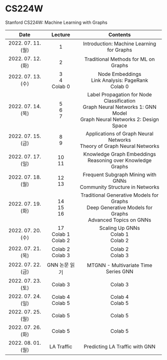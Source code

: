 # CS224W
Stanford CS224W: Machine Learning with Graphs

|Date|Lecture|Contents|
|:------:|:-----:|:-----:|
|2022. 07. 11. (월)|1|Introduction: Machine Learning for Graphs|
|2022. 07. 12. (화)|2|Traditional Methods for ML on Graphs|
|2022. 07. 13. (수)|3</br>4</br>Colab 0|Node Embeddings</br>Link Analysis: PageRank</br>Colab 0|
|2022. 07. 14. (목)|5</br>6</br>7|Label Propagation for Node Classification</br>Graph Neural Networks 1: GNN Model</br>Graph Neural Networks 2: Design Space|
|2022. 07. 15. (금)|8</br>9|Applications of Graph Neural Networks</br>Theory of Graph Neural Networks|
|2022. 07. 17. (일)|10</br>11|Knowledge Graph Embeddings</br>Reasoning over Knowledge Graphs|
|2022. 07. 18. (월)|12</br>13|Frequent Subgraph Mining with GNNs</br>Community Structure in Networks|
|2022. 07. 19. (화)|14</br>15</br>16|Traditional Generative Models for Graphs</br>Deep Generative Models for Graphs</br>Advanced Topics on GNNs|
|2022. 07. 20. (수)|17</br>Colab 1</br>Colab 2|Scaling Up GNNs</br>Colab 1</br>Colab 2|
|2022. 07. 21. (목)|Colab 2</br>Colab 3|Colab 2</br>Colab 3|
|2022. 07. 22. (금)|GNN 논문 읽기|MTGNN - Multivariate Time Series GNN|
|2022. 07. 23. (토)|Colab 3|Colab 3|
|2022. 07. 24. (일)|Colab 4</br>Colab 5|Colab 4</br>Colab 5|
|2022. 07. 25. (월)|Colab 5|Colab 5|
|2022. 07. 26. (화)|Colab 5|Colab 5|
|2022. 08. 01. (월)|LA Traffic|Predicting LA Traffic with GNN|
